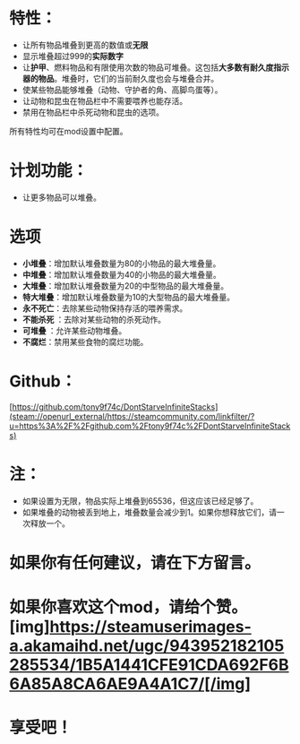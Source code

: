 # 特性：

- 让所有物品堆叠到更高的数值或**无限**
- 显示堆叠超过999的**实际数字**
- 让**护甲**、燃料物品和有限使用次数的物品可堆叠。这包括**大多数有耐久度指示器的物品**。堆叠时，它们的当前耐久度也会与堆叠合并。
- 使某些物品能够堆叠（动物、守护者的角、高脚鸟蛋等）。
- 让动物和昆虫在物品栏中不需要喂养也能存活。
- 禁用在物品栏中杀死动物和昆虫的选项。

所有特性均可在mod设置中配置。

# 计划功能：

- 让更多物品可以堆叠。

# 选项

- **小堆叠**：增加默认堆叠数量为80的小物品的最大堆叠量。
- **中堆叠**：增加默认堆叠数量为40的小物品的最大堆叠量。
- **大堆叠**：增加默认堆叠数量为20的中型物品的最大堆叠量。
- **特大堆叠**：增加默认堆叠数量为10的大型物品的最大堆叠量。
- **<Animals> 永不死亡**：去除某些动物保持存活的喂养需求。
- **不能杀死 <Animals>**：去除对某些动物的杀死动作。
- **可堆叠 <Animals>**：允许某些动物堆叠。
- **<food> 不腐烂**：禁用某些食物的腐烂功能。

# Github：

[https://github.com/tony9f74c/DontStarveInfiniteStacks](steam://openurl_external/https://steamcommunity.com/linkfilter/?u=https%3A%2F%2Fgithub.com%2Ftony9f74c%2FDontStarveInfiniteStacks)

# 注：

- 如果设置为无限，物品实际上堆叠到65536，但这应该已经足够了。
- 如果堆叠的动物被丢到地上，堆叠数量会减少到1。如果你想释放它们，请一次释放一个。

# 如果你有任何建议，请在下方留言。

# 如果你喜欢这个mod，请给个赞。[img]https://steamuserimages-a.akamaihd.net/ugc/943952182105285534/1B5A1441CFE91CDA692F6B6A85A8CA6AE9A4A1C7/[/img]

# 享受吧！

